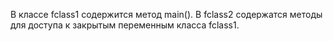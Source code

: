В классе fclass1 содержится метод main(). В fclass2 содержатся методы для доступа к закрытым переменным класса fclass1.

